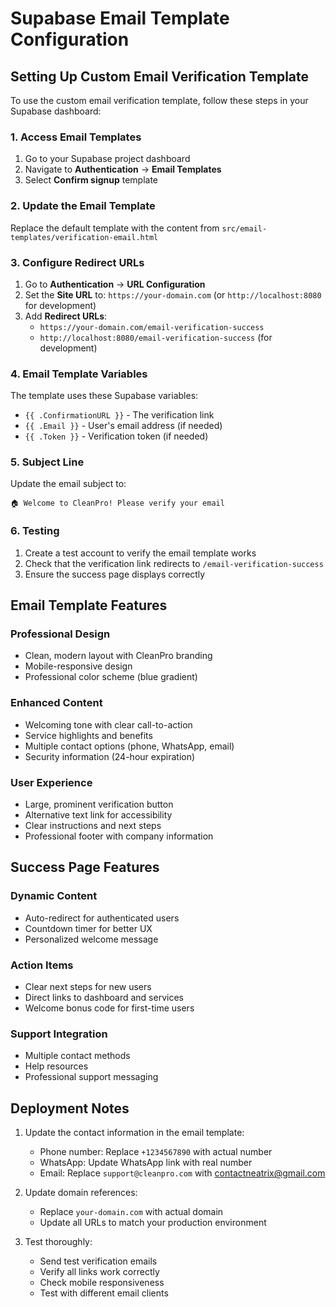 # Supabase Email Template Configuration

## Setting Up Custom Email Verification Template

To use the custom email verification template, follow these steps in your Supabase dashboard:

### 1. Access Email Templates
1. Go to your Supabase project dashboard
2. Navigate to **Authentication** → **Email Templates**
3. Select **Confirm signup** template

### 2. Update the Email Template
Replace the default template with the content from `src/email-templates/verification-email.html`

### 3. Configure Redirect URLs
1. Go to **Authentication** → **URL Configuration**
2. Set the **Site URL** to: `https://your-domain.com` (or `http://localhost:8080` for development)
3. Add **Redirect URLs**:
   - `https://your-domain.com/email-verification-success`
   - `http://localhost:8080/email-verification-success` (for development)

### 4. Email Template Variables
The template uses these Supabase variables:
- `{{ .ConfirmationURL }}` - The verification link
- `{{ .Email }}` - User's email address (if needed)
- `{{ .Token }}` - Verification token (if needed)

### 5. Subject Line
Update the email subject to:
```
🏠 Welcome to CleanPro! Please verify your email
```

### 6. Testing
1. Create a test account to verify the email template works
2. Check that the verification link redirects to `/email-verification-success`
3. Ensure the success page displays correctly

## Email Template Features

### Professional Design
- Clean, modern layout with CleanPro branding
- Mobile-responsive design
- Professional color scheme (blue gradient)

### Enhanced Content
- Welcoming tone with clear call-to-action
- Service highlights and benefits
- Multiple contact options (phone, WhatsApp, email)
- Security information (24-hour expiration)

### User Experience
- Large, prominent verification button
- Alternative text link for accessibility
- Clear instructions and next steps
- Professional footer with company information

## Success Page Features

### Dynamic Content
- Auto-redirect for authenticated users
- Countdown timer for better UX
- Personalized welcome message

### Action Items
- Clear next steps for new users
- Direct links to dashboard and services
- Welcome bonus code for first-time users

### Support Integration
- Multiple contact methods
- Help resources
- Professional support messaging

## Deployment Notes

1. Update the contact information in the email template:
   - Phone number: Replace `+1234567890` with actual number
   - WhatsApp: Update WhatsApp link with real number
   - Email: Replace `support@cleanpro.com` with contactneatrix@gmail.com

2. Update domain references:
   - Replace `your-domain.com` with actual domain
   - Update all URLs to match your production environment

3. Test thoroughly:
   - Send test verification emails
   - Verify all links work correctly
   - Check mobile responsiveness
   - Test with different email clients